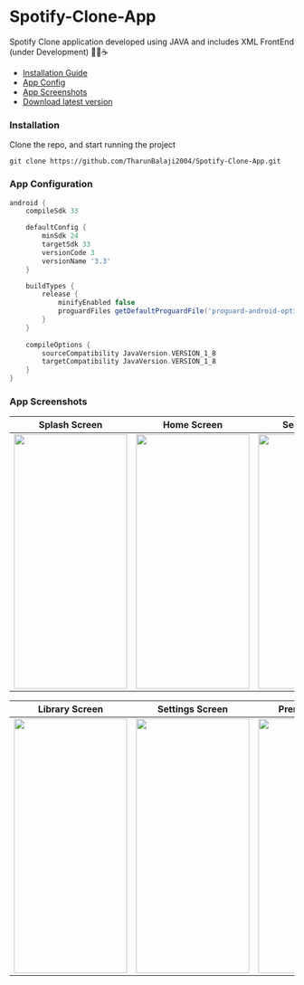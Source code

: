 # Spotify-Clone-App
Spotify Clone application developed using JAVA and includes XML FrontEnd (under Development) 👨‍💻☕

- [Installation Guide](#installation)
- [App Config](#app-configuration)
- [App Screenshots](#app-screenshots)
- [Download latest version](https://github.com/TharunBalaji2004/Spotify-Clone-App/releases)

### Installation
Clone the repo, and start running the project
```
git clone https://github.com/TharunBalaji2004/Spotify-Clone-App.git
```

### App Configuration
```gradle
android {
    compileSdk 33

    defaultConfig {
        minSdk 24
        targetSdk 33
        versionCode 3
        versionName '3.3'
    }

    buildTypes {
        release {
            minifyEnabled false
            proguardFiles getDefaultProguardFile('proguard-android-optimize.txt'), 'proguard-rules.pro'
        }
    }
    
    compileOptions {
        sourceCompatibility JavaVersion.VERSION_1_8
        targetCompatibility JavaVersion.VERSION_1_8
    }
}
```

### App Screenshots

| Splash Screen | Home Screen | Search Screen |
| :---: | :---: | :---: |
| <img src="https://user-images.githubusercontent.com/95350584/233107537-20c5deb6-0654-476a-89d3-f1d30f830edc.jpeg" width="200" height="450"> | <img src="https://user-images.githubusercontent.com/95350584/233107563-ba8e2f0c-7fee-4514-b622-d3181f5bcd87.jpeg" width="200" height="450"> | <img src="https://user-images.githubusercontent.com/95350584/233107565-ddf84bd2-0f11-4522-a962-b13f98994a7a.jpeg" width="200" height="450"> | 


| Library Screen | Settings Screen | Premium Screen |
| :---: | :---: | :---: |
| <img src="https://user-images.githubusercontent.com/95350584/233107569-e2cbbb74-75a9-4cf1-af56-2011aef49e79.jpeg" width="200" height="450"> | <img src="https://user-images.githubusercontent.com/95350584/233107575-a1e83973-740d-4218-83a2-49df3e7dafce.jpeg" width="200" height="450"> | <img src="https://user-images.githubusercontent.com/95350584/233107583-7e6d53e6-6864-494d-8228-f97f6fc0d1aa.jpeg" width="200" height="450"> |
